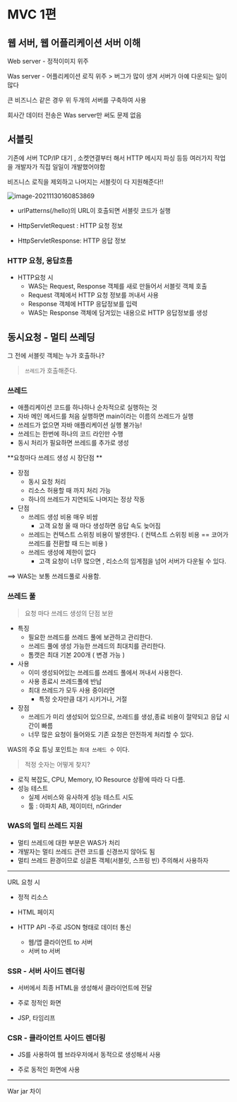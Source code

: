 

# MVC 1편

## 웹 서버, 웹 어플리케이션 서버 이해 

Web server - 정적이미지 위주

Was server - 어플리케이션 로직 위주 > 버그가 많이 생겨 서버가 아예 다운되는 일이 많다



큰 비즈니스 같은 경우 위 두개의 서버를 구축하여 사용

회사간 데이터 전송은 Was server만 써도 문제 없음



## 서블릿

기존에 서버 TCP/IP 대기 , 소켓연결부터 해서 HTTP 메시지 파싱 등등 여러가지 작업을 개발자가 직접 일일이 개발했어야함

비즈니스 로직을 제외하고 나머지는 서블릿이 다 지원해준다!!



![image-20211130160853869](https://user-images.githubusercontent.com/82758364/144242897-a04fb4b4-f1c1-4dfe-b7a3-e7b638bc107f.png)

* urlPatterns(/hello)의 URL이 호출되면 서블릿 코드가 실행

* HttpServletRequest : HTTP 요청 정보
* HttpServletResponse: HTTP 응답 정보



### HTTP 요청, 응답흐름

* HTTP요청 시
  * WAS는  Request, Response 객체를 새로 만들어서 서블릿 객체 호출
  * Request 객체에서 HTTP 요청 정보를 꺼내서 사용
  * Response 객체에 HTTP 응답정보를 입력
  * WAS는  Response 객체에 담겨있는 내용으로 HTTP 응답정보를 생성



## 동시요청 - 멀티 쓰레딩

 그 전에 서블릿 객체는 누가 호출하나?

> `쓰레드`가 호출해준다.

### 쓰레드

* 애플리케이션 코드를 하나하나 순차적으로 실행하는 것
* 자바 메인 메서드를 처음 실행하면 main이라는 이름의 쓰레드가 실행
* 쓰레드가 없으면 자바 애플리케이션 실행 불가능!
* 쓰레드는 한번에 하나의 코드 라인만 수행
* 동시 처리가 필요하면 쓰레드를 추가로 생성



**요청마다 쓰레드 생성 시 장단점 **

* 장점
  * 동시 요청 처리
  * 리소스 허용할 때 까지 처리 가능
  * 하나의 쓰레드가 지연되도 나머지는 정상 작동
* 단점
  * 쓰레드 생성 비용 매우 비쌈
    * 고객 요청 올 때 마다 생성하면 응답 속도 늦어짐 
  * 쓰레드는 컨텍스트 스위칭 비용이 발생한다. ( 컨텍스트 스위칭 비용 == 코어가 쓰레드를 전환할 때 드는 비용 )
  * 쓰레드 생성에 제한이 없다
    * 고객 요청이 너무 많으면 , 리소스의 임계점을 넘어 서버가 다운될 수 있다.

==>  WAS는 보통 쓰레드풀로 사용함.



### 쓰레드 풀 

> 요청 마다 쓰레드 생성의 단점 보완

* 특징
  * 필요한 쓰레드를 쓰레드 풀에 보관하고 관리한다.
  * 쓰레드 풀에 생성 가능한 쓰레드의 최대치를 관리한다. 
  * 톰캣은 최대 기본 200개 ( 변경 가능 )
* 사용
  * 이미 생성되어있는 쓰레드를 쓰레드 풀에서 꺼내서 사용한다.
  * 사용 종료시 쓰레드풀에 반납
  * 최대 쓰레드가 모두 사용 중이라면 
    * 특정 숫자만큼 대기 시키거나, 거절
* 장점
  * 쓰레드가 미리 생성되어 있으므로, 쓰레드를 생성,종료 비용이 절약되고 응답 시간이 빠름
  * 너무 많은 요청이 들어와도 기존 요청은 안전하게 처리할 수 있다.



WAS의 주요 튜닝 포인트는 `최대 쓰레드 수` 이다.

>  적정 숫자는 어떻게 찾지?

- 로직 복잡도, CPU, Memory, IO Resource 상황에 따라 다 다름.
- 성능 테스트
  - 실제 서비스와 유사하게 성능 테스트 시도
  - 툴 : 아파치 AB, 제이미터, nGrinder



### WAS의 멀티 쓰레드 지원

* 멀티 쓰레드에 대한 부분은 WAS가 처리
* 개발자는 멀티 쓰레드 관련 코드를 신경쓰지 않아도 됨
* 멀티 쓰레드 환경이므로 싱글톤 객체(서블릿, 스프링 빈) 주의해서 사용하자



<hr>

URL 요청 시

- 정적 리소스 

- HTML 페이지

- HTTP API -주로 JSON 형태로 데이터 통신
  - 웹/앱 클라이언트 to 서버
  - 서버 to 서버



### SSR - 서버 사이드 렌더링

- 서버에서 최종 HTML을 생성해서 클라이언트에 전달

- 주로 정적인 화면

- JSP, 타임리프



### CSR - 클라이언트 사이드 렌더링

- JS를 사용하여 웹 브라우저에서 동적으로 생성해서 사용

- 주로 동적인 화면에 사용

<hr>


War jar 차이







